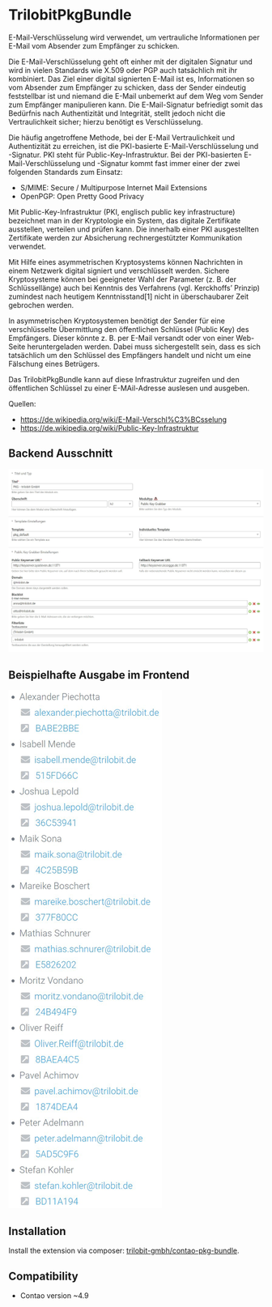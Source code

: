 TrilobitPkgBundle
==============================================

E-Mail-Verschlüsselung wird verwendet, um vertrauliche Informationen per E-Mail vom Absender zum Empfänger zu schicken.

Die E-Mail-Verschlüsselung geht oft einher mit der digitalen Signatur und wird in vielen Standards wie X.509 oder PGP auch tatsächlich mit ihr kombiniert. Das Ziel einer digital signierten E-Mail ist es, Informationen so vom Absender zum Empfänger zu schicken, dass der Sender eindeutig feststellbar ist und niemand die E-Mail unbemerkt auf dem Weg vom Sender zum Empfänger manipulieren kann. Die E-Mail-Signatur befriedigt somit das Bedürfnis nach Authentizität und Integrität, stellt jedoch nicht die Vertraulichkeit sicher; hierzu benötigt es Verschlüsselung.

Die häufig angetroffene Methode, bei der E-Mail Vertraulichkeit und Authentizität zu erreichen, ist die PKI-basierte E-Mail-Verschlüsselung und -Signatur. PKI steht für Public-Key-Infrastruktur. Bei der PKI-basierten E-Mail-Verschlüsselung und -Signatur kommt fast immer einer der zwei folgenden Standards zum Einsatz:

* S/MIME: Secure / Multipurpose Internet Mail Extensions
* OpenPGP: Open Pretty Good Privacy

Mit Public-Key-Infrastruktur (PKI, englisch public key infrastructure) bezeichnet man in der Kryptologie ein System, das digitale Zertifikate ausstellen, verteilen und prüfen kann. Die innerhalb einer PKI ausgestellten Zertifikate werden zur Absicherung rechnergestützter Kommunikation verwendet.

Mit Hilfe eines asymmetrischen Kryptosystems können Nachrichten in einem Netzwerk digital signiert und verschlüsselt werden. Sichere Kryptosysteme können bei geeigneter Wahl der Parameter (z. B. der Schlüssellänge) auch bei Kenntnis des Verfahrens (vgl. Kerckhoffs’ Prinzip) zumindest nach heutigem Kenntnisstand[1] nicht in überschaubarer Zeit gebrochen werden.

In asymmetrischen Kryptosystemen benötigt der Sender für eine verschlüsselte Übermittlung den öffentlichen Schlüssel (Public Key) des Empfängers. Dieser könnte z. B. per E-Mail versandt oder von einer Web-Seite heruntergeladen werden. Dabei muss sichergestellt sein, dass es sich tatsächlich um den Schlüssel des Empfängers handelt und nicht um eine Fälschung eines Betrügers.

Das TrilobitPkgBundle kann auf diese Infrastruktur zugreifen und den öffentlichen Schlüssel zu einer E-MAil-Adresse auslesen und ausgeben.

Quellen:
* https://de.wikipedia.org/wiki/E-Mail-Verschl%C3%BCsselung
* https://de.wikipedia.org/wiki/Public-Key-Infrastruktur


Backend Ausschnitt
------------

![Backend Ausschnitt](docs/images/pkg_be.png?raw=true "TrilobitPkgBundle")


Beispielhafte Ausgabe im Frontend
------------

![Backend Ausschnitt](docs/images/pkg_fe.png?raw=true "TrilobitPkgBundle")


Installation
------------

Install the extension via composer: [trilobit-gmbh/contao-pkg-bundle](https://packagist.org/packages/trilobit-gmbh/contao-pkg-bundle).


Compatibility
-------------

- Contao version ~4.9

